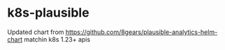# k8s-plausible

Updated chart from https://github.com/8gears/plausible-analytics-helm-chart matchin k8s 1.23+ apis
